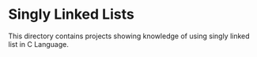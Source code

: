 # Singly Linked Lists

This directory contains projects showing knowledge of using singly linked list in C Language.
